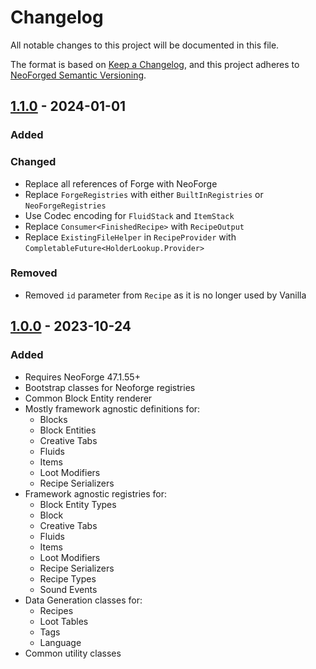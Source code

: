 # Changelog

All notable changes to this project will be documented in this file.

The format is based on [Keep a Changelog](https://keepachangelog.com/en/1.1.0/), and this project adheres to [NeoForged Semantic Versioning](https://docs.neoforged.net/docs/gettingstarted/versioning).

## [1.1.0](https://github.com/NovaMachina-Mods/NovaCore/compare/v1.0.0...v1.1.0) - 2024-01-01

### Added

### Changed

- Replace all references of Forge with NeoForge
- Replace `ForgeRegistries` with either `BuiltInRegistries` or `NeoForgeRegistries`
- Use Codec encoding for `FluidStack` and `ItemStack`
- Replace `Consumer<FinishedRecipe>` with `RecipeOutput`
- Replace `ExistingFileHelper` in `RecipeProvider` with `CompletableFuture<HolderLookup.Provider>`

### Removed

- Removed `id` parameter from `Recipe` as it is no longer used by Vanilla

## [1.0.0](https://github.com/NovaMachina-Mods/NovaCore/compare/v1.0.0) - 2023-10-24

### Added

- Requires NeoForge 47.1.55+
- Bootstrap classes for Neoforge registries
- Common Block Entity renderer
- Mostly framework agnostic definitions for:
  - Blocks
  - Block Entities
  - Creative Tabs
  - Fluids
  - Items
  - Loot Modifiers
  - Recipe Serializers
- Framework agnostic registries for:
  - Block Entity Types
  - Block
  - Creative Tabs
  - Fluids
  - Items
  - Loot Modifiers
  - Recipe Serializers
  - Recipe Types
  - Sound Events
- Data Generation classes for:
  - Recipes
  - Loot Tables
  - Tags
  - Language
- Common utility classes
